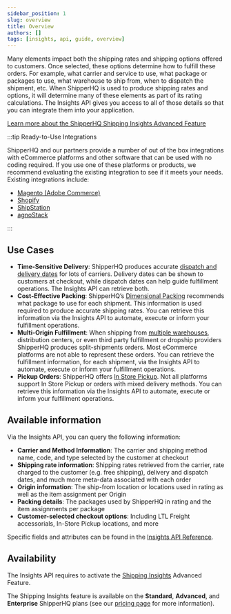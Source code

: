 ```yaml
---
sidebar_position: 1
slug: overview
title: Overview
authors: []
tags: [insights, api, guide, overview]
---
```


Many elements impact both the shipping rates and shipping options offered to customers. Once selected, these options determine how to fulfill these orders. For example, what carrier and service to use, what package or packages to use, what warehouse to ship from, when to dispatch the shipment, etc. When ShipperHQ is used to produce shipping rates and options, it will determine many of these elements as part of its rating calculations. The Insights API gives you access to all of those details so that you can integrate them into your application.

[Learn more about the ShipperHQ Shipping Insights Advanced Feature <i class="fa fa-arrow-right"></i>](https://docs.shipperhq.com/shipping-insights-configuration/)

:::tip Ready-to-Use Integrations

ShipperHQ and our partners provide a number of out of the box integrations with eCommerce platforms and other software that can be used with no coding required. If you use one of these platforms or products, we recommend evaluating the existing integration to see if it meets your needs. Existing integrations include:
- [Magento (Adobe Commerce)](https://docs.shipperhq.com/shipping-insights-configuration/)
- [Shopify](https://docs.shipperhq.com/shipping-insights-configuration/)
- [ShipStation](https://docs.shipperhq.com/how-to-connect-shipperhq-to-shipstation/)
- [agnoStack](https://docs.shipperhq.com/how-to-connect-shipperhq-to-agnostack/)

:::

## Use Cases
* **Time-Sensitive Delivery**: ShipperHQ produces accurate [dispatch and delivery dates](https://docs.shipperhq.com/delivery-datecalendar-configuration/) for lots of carriers. Delivery dates can be shown to customers at checkout, while dispatch dates can help guide fulfillment operations. The Insights API can retrieve both.
* **Cost-Effective Packing**: ShipperHQ’s [Dimensional Packing](https://docs.shipperhq.com/setting-up-and-using-dimensional-shipping/) recommends what package to use for each shipment. This information is used required to produce accurate shipping rates. You can retrieve this information via the Insights API to automate, execute or inform your fulfillment operations.
* **Multi-Origin Fulfillment**: When shipping from [multiple warehouses](https://docs.shipperhq.com/setup-multiorigin-dropshipping/), distribution centers, or even third party fulfillment or dropship providers ShipperHQ produces split-shipments orders. Most eCommerce platforms are not able to represent these orders. You can retrieve the fulfillment information, for each shipment, via the Insights API to automate, execute or inform your fulfillment operations.
* **Pickup Orders**: ShipperHQ offers  [In Store Pickup](https://docs.shipperhq.com/store-pick-up-configuration/). Not all platforms support In Store Pickup or orders with mixed delivery methods.  You can retrieve this information via the Insights API to automate, execute or inform your fulfillment operations.

## Available information
Via the Insights API, you can query the following information:
* **Carrier and Method Information**: The carrier and shipping method name, code, and type selected by the customer at checkout
* **Shipping rate information**: Shipping rates retrieved from the carrier, rate charged to the customer (e.g. free shipping), delivery and dispatch dates, and much more meta-data associated with each order
* **Origin information**: The ship-from location or locations used in rating as well as the item assignment per Origin
* **Packing details**: The packages used by ShipperHQ in rating and the item assignments per package
* **Customer-selected checkout options**: Including LTL Freight accessorials, In-Store Pickup locations, and more

Specific fields and attributes can be found in the [Insights API Reference](https://dev.shipperhq.com/insights-service/).

## Availability

The Insights API requires to activate the [Shipping Insights](https://docs.shipperhq.com/shipping-insights-configuration/) Advanced Feature.

 The Shipping Insights feature is available on the **Standard**, **Advanced**, and **Enterprise** ShipperHQ plans (see our [pricing page](https://shipperhq.com/pricing) for more information).
